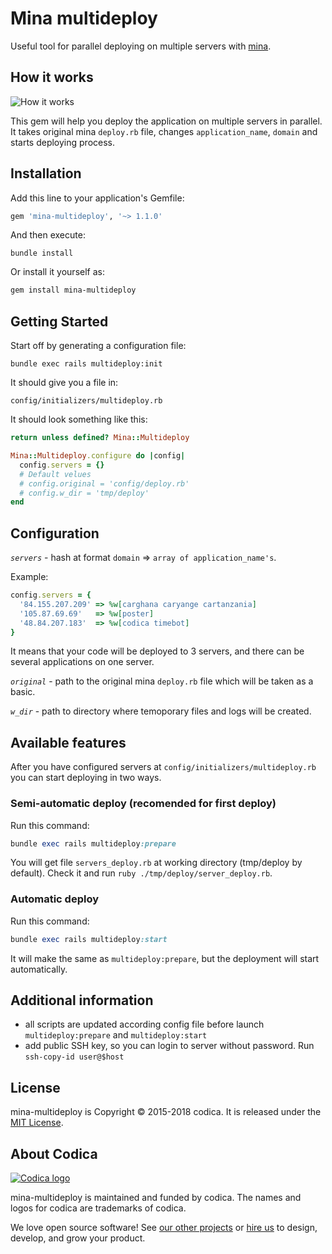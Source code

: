 # Mina multideploy

Useful tool for parallel deploying on multiple servers with [mina](https://github.com/mina-deploy/mina).

## How it works
![How it works](https://raw.githubusercontent.com/codica2/mina-multideploy/master/docs/images/how-it-works.gif)

This gem will help you deploy the application on multiple servers in parallel. It takes original mina `deploy.rb` file, changes `application_name`, `domain` and starts deploying process.

## Installation
Add this line to your application's Gemfile:

```ruby
gem 'mina-multideploy', '~> 1.1.0'
```

And then execute:
```
bundle install
```

Or install it yourself as:
```bash
gem install mina-multideploy
```

## Getting Started
Start off by generating a configuration file:
```
bundle exec rails multideploy:init
```
It should give you a file in:
```
config/initializers/multideploy.rb
```
It should look something like this:
```ruby
return unless defined? Mina::Multideploy

Mina::Multideploy.configure do |config|
  config.servers = {}
  # Default velues
  # config.original = 'config/deploy.rb'
  # config.w_dir = 'tmp/deploy'
end
```

## Configuration

*`servers`* - hash at format `domain` => `array of application_name's`.

Example:
```ruby
config.servers = {
  '84.155.207.209' => %w[carghana caryange cartanzania]
  '105.87.69.69'   => %w[poster]
  '48.84.207.183'  => %w[codica timebot]
}
```
It means that your code will be deployed to 3 servers, and there can be several applications on one server.

*`original`* - path to the original mina `deploy.rb` file which will be taken as a basic.

*`w_dir`* - path to directory where temoporary files and logs will be created.

## Available features
After you have configured servers at `config/initializers/multideploy.rb` you can start deploying in two ways.

### Semi-automatic deploy (recomended for first deploy)
Run this command:
```ruby
bundle exec rails multideploy:prepare
```
You will get file `servers_deploy.rb` at working directory (tmp/deploy by default). Check it and run `ruby ./tmp/deploy/server_deploy.rb`.

### Automatic deploy
Run this command:
```ruby
bundle exec rails multideploy:start
```
It will make the same as `multideploy:prepare`, but the deployment will start automatically.

## Additional information
* all scripts are updated according config file before launch `multideploy:prepare` and `multideploy:start`
* add public SSH key, so you can login to server without password. Run `ssh-copy-id user@$host`

## License
mina-multideploy is Copyright © 2015-2018 codica. It is released under the [MIT License](https://opensource.org/licenses/MIT).

## About Codica

[![Codica logo](https://www.codica.com/assets/images/logo/logo.svg)](https://www.codica.com)

mina-multideploy is maintained and funded by codica. The names and logos for codica are trademarks of codica.

We love open source software! See [our other projects](https://github.com/codica2) or [hire us](https://www.codica.com/) to design, develop, and grow your product.
